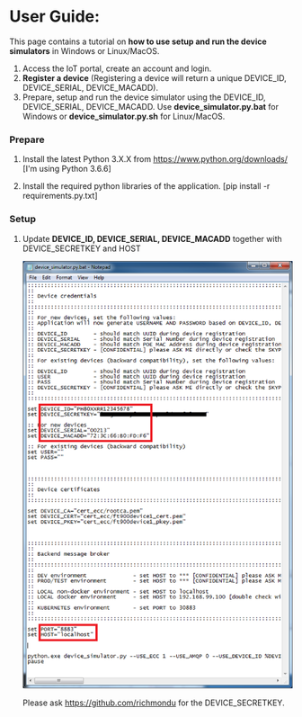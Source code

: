 # User Guide:

This page contains a tutorial on <b>how to use setup and run the device simulators</b> in Windows or Linux/MacOS. 

1. Access the IoT portal, create an account and login.
2. <b>Register a device</b> (Registering a device will return a unique DEVICE_ID, DEVICE_SERIAL, DEVICE_MACADD).
3. Prepare, setup and run the device simulator using the DEVICE_ID, DEVICE_SERIAL, DEVICE_MACADD.
   Use <b>device_simulator.py.bat</b> for Windows or <b>device_simulator.py.sh</b> for Linux/MacOS.


### Prepare

1. Install the latest Python 3.X.X from https://www.python.org/downloads/ [I'm using Python 3.6.6]

2. Install the required python libraries of the application. [pip install -r requirements.py.txt]


### Setup

1. Update <b>DEVICE_ID, DEVICE_SERIAL, DEVICE_MACADD</b> together with DEVICE_SECRETKEY and HOST

    <img src="../_images/device_simulator_py.png" width="600"/>

   Please ask https://github.com/richmondu for the DEVICE_SECRETKEY.


